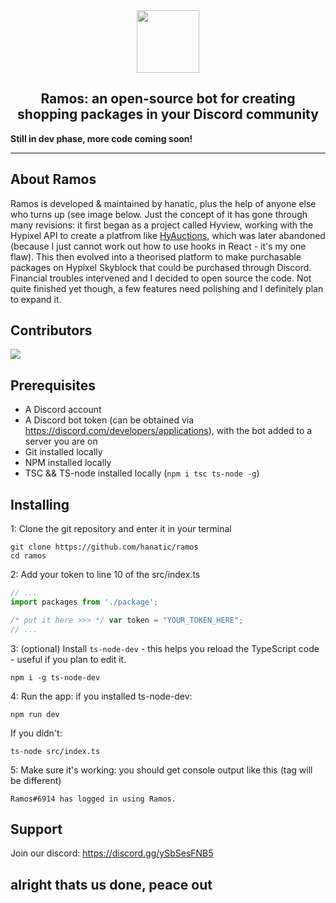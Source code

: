 <div align="center">
  <img src="https://i.imgur.com/vfliY0x.png" width="100"></img>
</div> 
<h2 align="center">Ramos: an open-source bot for creating shopping packages in your Discord community</h2>   
<b align="center">Still in dev phase, more code coming soon!</b>
  
<hr />
  
## About Ramos
Ramos is developed & maintained by hanatic, plus the help of anyone else who turns up (see image below. Just the concept of it has gone through many revisions: it first began as a project called Hyview, working with the Hypixel API to create a platfrom like [HyAuctions](https://auctions.craftlink.xyz), which was later abandoned (because I just cannot work out how to use hooks in React - it's my one flaw). This then evolved into a theorised platform to make purchasable packages on Hypixel Skyblock that could be purchased through Discord. Financial troubles intervened and I decided to open source the code. Not quite finished yet though, a few features need polishing and I definitely plan to expand it.

## Contributors  
<a href="https://github.com/hanatic/ramos/graphs/contributors">
  <img src="https://contrib.rocks/image?repo=hanatic/ramos" />
</a>

## Prerequisites
- A Discord account
- A Discord bot token (can be obtained via https://discord.com/developers/applications), with the bot added to a server you are on
- Git installed locally
- NPM installed locally
- TSC && TS-node installed locally (`npm i tsc ts-node -g`)

## Installing

1: Clone the git repository and enter it in your terminal
```
git clone https://github.com/hanatic/ramos
cd ramos
```

2: Add your token to line 10 of the src/index.ts

```js
// ...
import packages from './package';

/* put it here >>> */ var token = "YOUR_TOKEN_HERE";
// ...
```

3: (optional) Install `ts-node-dev` - this helps you reload the TypeScript code - useful if you plan to edit it.
```
npm i -g ts-node-dev
```

4: Run the app: if you installed ts-node-dev:
  ```
  npm run dev
  ```
If you didn't:
  ```
  ts-node src/index.ts
  ```
  
5: Make sure it's working: you should get console output like this (tag will be different)
```
Ramos#6914 has logged in using Ramos.
```

## Support
Join our discord: https://discord.gg/ySbSesFNB5

## alright thats us done, peace out
